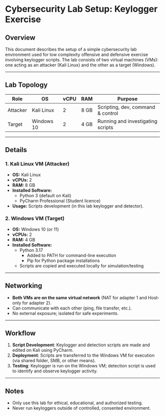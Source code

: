 # Cybersecurity Lab Setup: Keylogger Exercise

## Overview

This document describes the setup of a simple cybersecurity lab environment used for low complexity offensive and defensive exercise involving keylogger scripts. The lab consists of two virtual machines (VMs): one acting as an attacker (Kali Linux) and the other as a target (Windows).

---

## Lab Topology

| Role        | OS           | vCPU | RAM    | Purpose                          |
|-------------|--------------|------|--------|----------------------------------|
| Attacker    | Kali Linux   | 2    | 8 GB   | Scripting, dev, command & control|
| Target      | Windows 10   | 2    | 4 GB   | Running and investigating scripts|

---

## Details

### 1. Kali Linux VM (Attacker)
- **OS:** Kali Linux 
- **vCPUs:** 2
- **RAM:** 8 GB
- **Installed Software:**
  - Python 3 (default on Kali)
  - PyCharm Professional (Student licence)
- **Usage:** Scripts development (in this lab keylogger and detector).

### 2. Windows VM (Target)
- **OS:** Windows 10 (or 11)
- **vCPUs:** 2
- **RAM:** 4 GB
- **Installed Software:**
  - Python 3.17
    - Added to PATH for command-line execution
    - Pip for Python package installations
  - Scripts are copied and executed locally for simulation/testing

---

## Networking

- **Both VMs are on the same virtual network** (NAT for adapter 1 and Host-only for adapter 2).
- Can communicate with each other (ping, file transfer, etc.).
- No external exposure; isolated for safe experiments.

---

## Workflow

1. **Script Development**: Keylogger and detection scripts are made and edited on Kali using PyCharm.
2. **Deployment**: Scripts are transferred to the Windows VM for execution (via shared folder, SMB, or other means).
3. **Testing**: Keylogger is run on the Windows VM; detection script is used to identify and observe keylogger activity.

---

## Notes

- Only use this lab for ethical, educational, and authorized testing.
- Never run keyloggers outside of controlled, consented environment.
